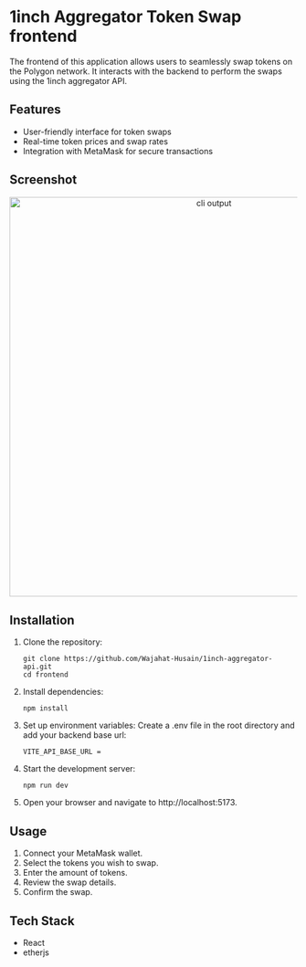 # 1inch Aggregator Token Swap frontend

The frontend of this application allows users to seamlessly swap tokens on the Polygon network. It interacts with the backend to perform the swaps using the 1inch aggregator API.

## Features
- User-friendly interface for token swaps
- Real-time token prices and swap rates
- Integration with MetaMask for secure transactions


## Screenshot
<p align="center">
  <img width="700" src="https://pink-empty-wombat-938.mypinata.cloud/ipfs/QmR3AFRKCrVjiZSz7VgB8Bk7xAFyYGVBxeoiVcmmVUPrs4" alt="cli output"/>
</p>

## Installation
1. Clone the repository:

   ```
   git clone https://github.com/Wajahat-Husain/1inch-aggregator-api.git
   cd frontend
   ```

2. Install dependencies:

   ```
   npm install
   ```

3. Set up environment variables:
   Create a .env file in the root directory and add your backend base url:
    ```
   VITE_API_BASE_URL = 
   ```

4. Start the development server:

   ```
   npm run dev
   ```

5. Open your browser and navigate to http://localhost:5173.

## Usage
1. Connect your MetaMask wallet.
2. Select the tokens you wish to swap.
3. Enter the amount of tokens.
4. Review the swap details.
5. Confirm the swap.

## Tech Stack
- React
- etherjs